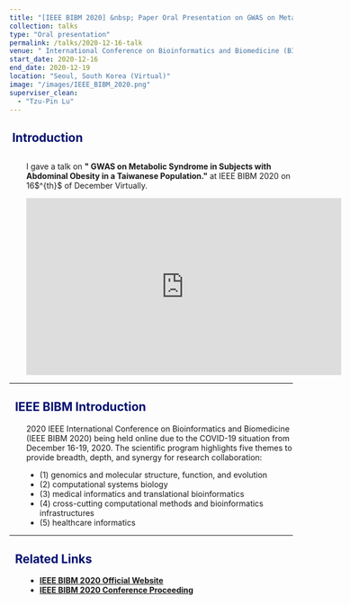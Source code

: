 ```yaml
---
title: "[IEEE BIBM 2020] &nbsp; Paper Oral Presentation on GWAS on Metabolic Syndrome"
collection: talks
type: "Oral presentation"
permalink: /talks/2020-12-16-talk
venue: " International Conference on Bioinformatics and Biomedicine (BIBM 2020)"
start_date: 2020-12-16
end_date: 2020-12-19
location: "Seoul, South Korea (Virtual)"
image: "/images/IEEE_BIBM_2020.png"
superviser_clean:
  - "Tzu-Pin Lu"
---
```


<h2 style="color: #000f70"> <i class="fas fa-dot-circle" style="font-size:18px;"></i> &nbsp;Introduction </h2>

<div style="margin-left: 30px">
  <p style="margin-top: 30px">
  I gave a talk on <b>" GWAS on Metabolic Syndrome in Subjects with Abdominal Obesity in a Taiwanese Population."</b> at IEEE BIBM 2020 on 16$^{th}$ of December Virtually.
  </p>
  <iframe width='560' height='315' src='https://www.youtube-nocookie.com/embed/k5Ry3qH8thU' frameborder='0' allow='accelerometer; autoplay; encrypted-media; gyroscope; picture-in-picture' allowfullscreen><</iframe>
</div>



---

<h2 style="color: #000f70"> <i class="fas fa-dot-circle" style="font-size:18px;"></i> &nbsp;&nbsp;IEEE BIBM Introduction </h2>

<div style="margin-left: 30px">
  <p>
  2020 IEEE International Conference on Bioinformatics and Biomedicine (IEEE BIBM 2020) being held online due to the COVID-19 situation from December 16-19, 2020. The scientific program highlights five themes to provide breadth, depth, and synergy for research collaboration:
  </p>
  <ul>
    <li>(1) genomics and molecular structure, function, and evolution 
    </li>
    <li>(2) computational systems biology
    </li>
    <li>(3) medical informatics and translational bioinformatics
    </li>
    <li>(4) cross-cutting computational methods and bioinformatics infrastructures
    </li>
    <li>(5) healthcare informatics
    </li>
    
  </ul>
</div>

---

<h2 style="color: #000f70"> <i class="fas fa-dot-circle" style="font-size:18px;"></i> &nbsp;&nbsp;Related Links </h2>

<div style="margin-left: 30px">
  <ul>
    <li>
      <a href="https://ieeebibm.org/BIBM2020/" target="_blank"><b>IEEE BIBM 2020 Official Website</b></a>
    </li>
    <li>
      <a href="https://ieeexplore.ieee.org/xpl/conhome/9312958/proceeding" target="_blank"><b>IEEE BIBM 2020 Conference Proceeding</b></a>
    </li>

